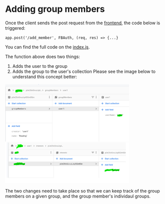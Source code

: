 # Adding group members #

Once the client sends the post request from the [frontend](https://cseegit.essex.ac.uk/ce301_2020/ce301_rai_ajaya/-/tree/master/final_product/bro-online-client/src/pages), the code below is triggered:

    app.post('/add_member', FBAuth, (req, res) => {...}

You can find the full code on the [index.js](https://cseegit.essex.ac.uk/ce301_2020/ce301_rai_ajaya/-/edit/master/final_product/bro-online-functions/functions/index.js).

The function above does two things:
1. Adds the user to the group
2. Adds the group to the user's collection
Please see the image below to understand this concept better:<br>

<img src="final_product/bro-online-functions/functions/technicalDoc_img/addGroupMem_1.png" alt="drawing" width="400"/><br>
<img src="final_product/bro-online-functions/functions/technicalDoc_img/addGroupMem_2.png" alt="drawing" width="400"/><br>

The two changes need to take place so that we can keep track of the group members on a given group, and the group member's individaul groups.
